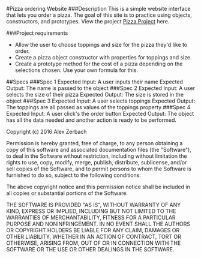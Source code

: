 #Pizza ordering Website
###Description
This is a simple website interface that lets you order a pizza. The goal of this site is to practice using objects, constructors, and prototypes. View the project [Pizza Project](https://ayezeecodes.github.io/pizza-ordering-website") here.

###Project requirements
* Allow the user to choose toppings and size for the pizza they'd like to order.
* Create a pizza object constructor with properties for toppings and size.
* Create a prototype method for the cost of a pizza depending on the selections chosen. Use your own formula for this.

##Specs
###Spec 1
Expected Input: A user inputs their name
Expected Output: The name is passed to the object
###Spec 2
Expected Input: A user selects the size of their pizza
Expected Output: The size is stored in the object
###Spec 3
Expected Input: A user selects toppings
Expected Output: The toppings are all passed as values of the toppings property
###Spec 4
Expected Input: A user click's the order button
Expected Output: The object has all the data needed and another action is ready to be performed.


Copyright (c) 2016 Alex Zerbach

Permission is hereby granted, free of charge, to any person obtaining a copy of this software and associated documentation files (the "Software"), to deal in the Software without restriction, including without limitation the rights to use, copy, modify, merge, publish, distribute, sublicense, and/or sell copies of the Software, and to permit persons to whom the Software is furnished to do so, subject to the following conditions:

The above copyright notice and this permission notice shall be included in all copies or substantial portions of the Software.

THE SOFTWARE IS PROVIDED "AS IS", WITHOUT WARRANTY OF ANY KIND, EXPRESS OR IMPLIED, INCLUDING BUT NOT LIMITED TO THE WARRANTIES OF MERCHANTABILITY, FITNESS FOR A PARTICULAR PURPOSE AND NONINFRINGEMENT. IN NO EVENT SHALL THE AUTHORS OR COPYRIGHT HOLDERS BE LIABLE FOR ANY CLAIM, DAMAGES OR OTHER LIABILITY, WHETHER IN AN ACTION OF CONTRACT, TORT OR OTHERWISE, ARISING FROM, OUT OF OR IN CONNECTION WITH THE SOFTWARE OR THE USE OR OTHER DEALINGS IN THE SOFTWARE.

